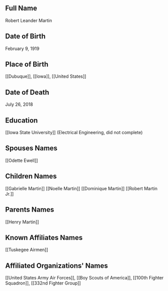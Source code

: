 ## Full Name
Robert Leander Martin

## Date of Birth
February 9, 1919

## Place of Birth
[[Dubuque]], [[Iowa]], [[United States]]

## Date of Death
July 26, 2018

## Education
[[Iowa State University]] (Electrical Engineering, did not complete)

## Spouses Names
[[Odette Ewell]]

## Children Names
[[Gabrielle Martin]]
[[Noelle Martin]]
[[Dominique Martin]]
[[Robert Martin Jr.]]

## Parents Names
[[Henry Martin]]

## Known Affiliates Names
[[Tuskegee Airmen]]

## Affiliated Organizations' Names
[[United States Army Air Forces]], [[Boy Scouts of America]], [[100th Fighter Squadron]], [[332nd Fighter Group]]

